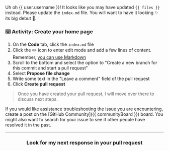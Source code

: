 Uh oh  {{ user.username }}! It looks like you may have updated `{{ files }}` instead.  Please update the `index.md` file. You will want to have it looking :sparkles: its big debut :movie_camera:.

### :keyboard: Activity: Create your home page

1. On the **Code** tab, click the `index.md` file
1. Click the :pencil2: icon to enter edit mode and add a few lines of content. Remember, [you can use Markdown](https://help.github.com/articles/basic-writing-and-formatting-syntax/)
1. Scroll to the bottom and select the option to "Create a new branch for this commit and start a pull request"
1. Select **Propose file change**
1. Write some text in the "Leave a comment" field of the pull request
1. Click **Create pull request**

> Once you have created your pull request, I will move over there to discuss next steps.

If you would like assistance troubleshooting the issue you are encountering, create a post on the [GitHub Community]({{ communityBoard }}) board. You might also want to search for your issue to see if other people have resolved it in the past.

<hr>
<h3 align="center">Look for my next response in your pull request</h3>